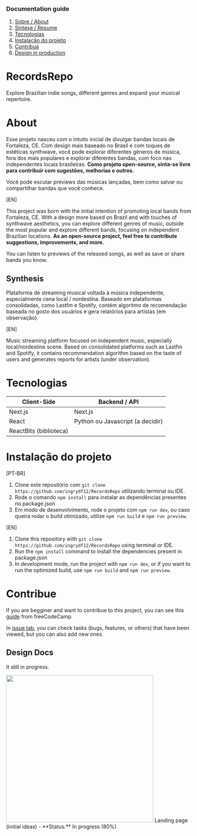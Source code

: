 ### Documentation guide

1. [Sobre / About](#about)
2. [Síntese / Resume](#synthesis)
3. [Tecnologias](#tecnologias)
4. [Instalação do projeto](#instalacao-do-projeto)
5. [Contribua](#contribue)
6. [Design in production](#design-docs)

# RecordsRepo
Explore Brazilian indie songs, different genres and expand your musical repertoire.

# About

Esse projeto nasceu com o intuito inicial de divulgar bandas locais de Fortaleza, CE. Com design mais baseado no Brasil e com toques de estéticas synthwave, você pode explorar diferentes gêneros de música, fora dos mais populares e explorar diferentes bandas, com foco nas independentes locais brasileiras. **Como projeto open-source, sinta-se livre para contribuir com sugestões, melhorias e outros.**

Você pode escutar previews das músicas lançadas, bem como salvar ou compartilhar bandas que você conhece.

[EN]

This project was born with the initial intention of promoting local bands from Fortaleza, CE. With a design more based on Brazil and with touches of synthwave aesthetics, you can explore different genres of music, outside the most popular and explore different bands, focusing on independent Brazilian locations. **As an open-source project, feel free to contribute suggestions, improvements, and more.**

You can listen to previews of the released songs, as well as save or share bands you know.

## Synthesis

Plataforma de streaming musical voltada à música independente, especialmente cena local / nordestina. Baseado em plataformas consolidadas, como Lastfm e Spotify, contém algoritmo de recomendação baseada no gosto dos usuários e gera relatórios para artistas (em observação).

[EN]

Music streaming platform focused on independent music, especially local/nordestine scene. Based on consolidated platforms such as Lastfm and Spotify, it contains recommendation algorithm based on the taste of users and generates reports for artists (under observation).

# Tecnologias


| Client-Side | Backend / API |
| ---- | ---- |
| Next.js | Next.js |
| React | Python ou Javascript (a decidir) |
| ReactBits (biblioteca) |  |


# Instalação do projeto

[PT-BR]
1. Clone este repositório com `git clone https://github.com/ingrydf12/RecordsRepo` utilizando terminal ou IDE.
2. Rode o comando `npm install` para instalar as dependências presentes no package.json
3. Em modo de desenvolvimento, rode o projeto com `npm run dev`, ou caso queira rodar o build otimizado, utilize `npm run build` e `npm run preview`.

[EN]
1. Clone this repository with `git clone https://github.com/ingrydf12/RecordsRepo` using terminal or IDE.
2. Run the `npm install` command to install the dependencies present in package.json
3. In development mode, run the project with `npm run dev`, or if you want to run the optimized build, use `npm run build` and `npm run preview`.

# Contribue

If you are begginer and want to contribue to this project, you can see this [guide](https://www.freecodecamp.org/news/how-to-contribute-to-open-source-projects-as-a-beginner/) from freeCodeCamp.

In [issue tab](https://github.com/ingrydf12/RecordsRepo/issues), you can check tasks (bugs, features, or others) that have been viewed, but you can also add new ones.

## Design Docs

It still in progress.

<img src="https://github.com/ingrydf12/RecordsRepo/blob/docs/project/docs/landing.PNG?raw=true" width="400">
Landing page (initial ideas)
- **Status:** In progress (80%)